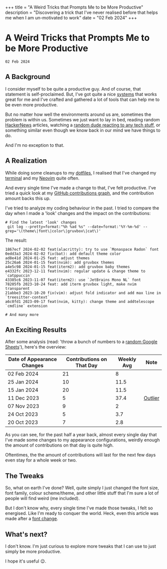 +++
title = "A Weird Tricks that Prompts Me to be More Productive"
description = "Discovering a trick that I've never realised before that helps me when I am un-motivated to work"
date = "02 Feb 2024"
+++

# A Weird Tricks that Prompts Me to be More Productive
`02 Feb 2024`

## A Background

I consider myself to be quite a productive guy. And of course, that statement is self-proclaimed. But, I've got quite a nice [systems](https://jamesclear.com/goals-systems) that works great for me and I've crafted and gathered a lot of tools that can help me to be even more productive.

But no matter how well the environments around us are, sometimes the problem is within us. Sometimes we just want to lay in bed, reading random [HackerNews](https://news.ycombinator.com/) articles, watching a [random dude reacting to any tech stuff](https://www.youtube.com/watch?v=s-vJcOfrvi0), or something similar even though we know back in our mind we have things to do.

And I'm no exception to that.

## A Realization

While doing some cleanups to my [dotfiles](https://github.com/hisamafahri/dotfiles/), I realised that I've changed my [terminal](https://github.com/alacritty/alacritty) and my [Neovim](https://neovim.org) quite often.

And every single time I've made a change to that, I've felt productive. I've tried a quick look at my [GitHub contributions graph](https://skyline.github.com/hisamafahri/2023), and the contribution amount backs this up.

I've tried to analyze my coding behaviour in the past. I tried to compare the day when I made a 'look' changes and the impact on the contributions:

```shell
# Find the latest 'look' changes
 git log --pretty=format:"%h %ad %s" --date=format:'%Y-%m-%d' --grep='\(theme\|font\|color\|gruvbox\|cat\)'
```

The result:

```shell
1867ecf 2024-02-02 feat(alacritty): try to use `Monaspace Radon` font
0edd3a3 2024-02-02 fix(bat): add default theme color
ad8e41d 2024-01-25 feat: adjust themes
25c26a6 2024-01-15 feat(nvim): add gruvbox themes
a4e5c98 2024-01-15 feat(iterm2): add gruvbox baby themes
e4332fc 2023-12-11 feat(nvim): regular update & change theme to `catppuccin`
43385c6 2023-11-07 feat(iterm2): use `JetBrains Mono NL` font
78205fb 2023-10-24 feat: add iterm gruvbox light, make nvim transparent
21abbe3 2023-10-20 fix(vim): adjust fold indicator and add max line in `treesitter-context`
a6c0fd1 2023-09-17 feat(nvim, kitty): change theme and addtelescope `cmdline` extension

# And many more
```

## An Exciting Results

After some analysis (read: 'throw a bunch of numbers to a [random Google Sheets](https://docs.google.com/spreadsheets/d/1ZD7HbJefNovuYp2CFFTiGXjQ1imr2vGpi933foF2xYM/edit?usp=sharing)'), here's the overview:

| Date of Appearance Changes | Contributions on That Day | Weekly Avg | Note                                                                                                  |
| -------------------------- | ------------------------- | ---------- | ----------------------------------------------------------------------------------------------------- |
| 02 Feb 2024                | 21                        | 8          |                                                                                                       |
| 25 Jan 2024                | 10                        | 11.5       |                                                                                                       |
| 15 Jan 2024                | 20                        | 11.5       |                                                                                                       |
| 11 Dec 2023                | 5                         | 37.4       | [Outlier](https://github.com/hisamafahri/hisamafahri/commit/68fd87765c4c8d712ab970a97c5ae939d7dd0e5f) |
| 07 Nov 2023                | 9                         | 2          |                                                                                                       |
| 24 Oct 2023                | 5                         | 3.7        |                                                                                                       |
| 20 Oct 2023                | 7                         | 2.8        |                                                                                                       |

As you can see, for the past half a year back, almost every single day that I've made some changes to my appearance configurations, weirdly enough the amount of contributions on that day is quite high.

Oftentimes, the the amount of contributions will last for the next few days even stay for a whole week or two.

## The Tweaks

So, what on earth I've done? Well, quite simply I just changed the font size, font family, colour scheme/theme, and other little stuff that I'm sure a lot of people will find weird (me included).

But I don't know why, every single time I've made those tweaks, I felt so energised. Like I'm ready to conquer the world. Heck, even this article was made after a [font change](https://github.com/hisamafahri/dotfiles/commit/1867ecf64a3832eab464986cfe20e1553abb720d).

## What's next?

I don't know. I'm just curious to explore more tweaks that I can use to just simply be more productive.

I hope it's useful 😉.
